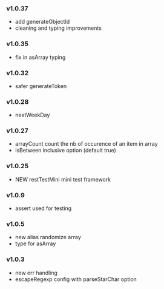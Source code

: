 ### v1.0.37
* add generateObjectId
* cleaning and typing improvements

### v1.0.35
* fix in asArray typing

### v1.0.32
* safer generateToken

### v1.0.28
* nextWeekDay

### v1.0.27
* arrayCount count the nb of occurence of an item in array
* isBetween inclusive option (default true)

### v1.0.25
* NEW restTestMini mini test framework

### v1.0.9
* assert used for testing

### v1.0.5
* new alias randomize array
* type for asArray

### v1.0.3
* new err handling
* escapeRegexp config with parseStarChar option